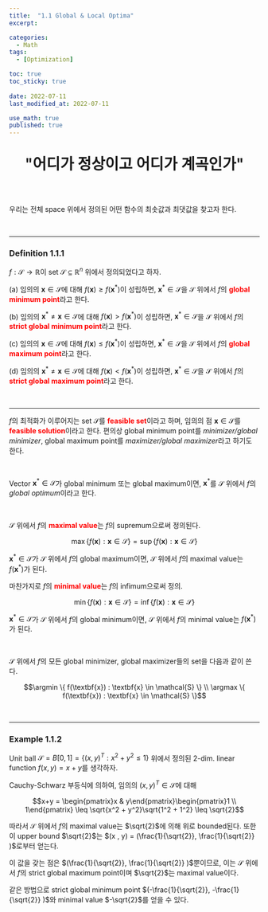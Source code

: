 ```yaml
---
title:  "1.1 Global & Local Optima"
excerpt: 

categories:
  - Math
tags:
  - [Optimization]

toc: true
toc_sticky: true
 
date: 2022-07-11
last_modified_at: 2022-07-11

use_math: true
published: true
---
```


<p align="center" style="font-weight:600; font-size:30px">"어디가 정상이고 어디가 계곡인가"</p>

<br>

우리는 전체 space 위에서 정의된 어떤 함수의 최솟값과 최댓값을 찾고자 한다.

<br>

***

### Definition 1.1.1

$f:\mathcal{S} \rightarrow \mathbb{R}$이 set $\mathcal{S} \subseteq \mathbb{R}^n$ 위에서 정의되었다고 하자.

(a) 임의의 $\textbf{x} \in \mathcal{S}$에 대해 $f(\textbf{x}) \geq f(\textbf{x}^*)$이 성립하면, $\textbf{x}^* \in \mathcal{S}$을 $\mathcal{S}$ 위에서 $f$의 <span style="color:red">**global minimum point**</span>라고 한다.

(b) 임의의 $\textbf{x}^* \not= \textbf{x} \in \mathcal{S}$에 대해 $f(\textbf{x}) > f(\textbf{x}^*)$이 성립하면, $\textbf{x}^* \in \mathcal{S}$을 $\mathcal{S}$ 위에서 $f$의 <span style="color:red">**strict global minimum point**</span>라고 한다.

(c) 임의의 $\textbf{x} \in \mathcal{S}$에 대해 $f(\textbf{x}) \leq f(\textbf{x}^*)$이 성립하면, $\textbf{x}^* \in \mathcal{S}$을 $\mathcal{S}$ 위에서 $f$의 <span style="color:red">**global maximum point**</span>라고 한다.

(d) 임의의 $\textbf{x}^* \not= \textbf{x} \in \mathcal{S}$에 대해 $f(\textbf{x}) < f(\textbf{x}^*)$이 성립하면, $\textbf{x}^* \in \mathcal{S}$을 $\mathcal{S}$ 위에서 $f$의 <span style="color:red">**strict global maximum point**</span>라고 한다.

<br>

***

$f$의 최적화가 이루어지는 set $\mathcal{S}$를 <span style="color:red">**feasible set**</span>이라고 하며, 임의의 점 $\textbf{x} \in \mathcal{S}$를 <span style="color:red">**feasible solution**</span>이라고 한다. 편의상 global minimum point를 *minimizer/global minimizer*, global maximum point를 *maximizer/global maximizer*라고 하기도 한다.

<br>

Vector  $\textbf{x}^* \in \mathcal{S}$가 global minimum 또는 global maximum이면, $\textbf{x}^*$를 $\mathcal{S}$ 위에서 $f$의 *global optimum*이라고 한다.

<br>

$\mathcal{S}$ 위에서 $f$의 <span style="color:red">**maximal value**</span>는 $f$의 supremum으로써 정의된다.

$$\max\{f(\textbf{x}) : \textbf{x} \in \mathcal{S}\} = \sup\{f(\textbf{x}) : \textbf{x} \in \mathcal{S}\}$$

$\textbf{x}^* \in \mathcal{S}$가 $\mathcal{S}$ 위에서 $f$의 global maximum이면, $\mathcal{S}$ 위에서 $f$의 maximal value는 $f(\textbf{x}^*)$가 된다.

마찬가지로 $f$의 <span style="color:red">**minimal value**</span>는 $f$의 infimum으로써 정의.

$$\min\{f(\textbf{x}) : \textbf{x} \in \mathcal{S}\} = \inf\{f(\textbf{x}) : \textbf{x} \in \mathcal{S}\}$$

$\textbf{x}^* \in \mathcal{S}$가 $\mathcal{S}$ 위에서 $f$의 global minimum이면, $\mathcal{S}$ 위에서 $f$의 minimal value는 $f(\textbf{x}^*)$가 된다. 

<br>

$\mathcal{S}$ 위에서 $f$의 모든 global minimizer, global maximizer들의 set을 다음과 같이 쓴다.

$$\argmin \{ f(\textbf{x}) : \textbf{x} \in \mathcal{S} \} \\ \argmax \{ f(\textbf{x}) : \textbf{x} \in \mathcal{S} \}$$ 

<br>

***

### Example 1.1.2

Unit ball $\mathcal{S} = B[0,1] = \{(x,y)^T:x^2 + y^2 \leq 1\}$ 위에서 정의된 2-dim. linear function $f(x,y) = x+y$를 생각하자.

Cauchy-Schwarz 부등식에 의하여, 임의의 $(x,y)^T \in \mathcal{S}$에 대해

$$x+y = \begin{pmatrix}x & y\end{pmatrix}\begin{pmatrix}1 \\ 1\end{pmatrix} \leq \sqrt{x^2 + y^2}\sqrt{1^2 + 1^2} \leq \sqrt{2}$$

따라서 $\mathcal{S}$ 위에서 $f$의 maximal value는 $\sqrt{2}$에 의해 위로 bounded된다. 또한 이 upper bound $\sqrt{2}$는 $(x , y) = (\frac{1}{\sqrt{2}}, \frac{1}{\sqrt{2}} )$로부터 얻는다.

이 값을 갖는 점은 $(\frac{1}{\sqrt{2}}, \frac{1}{\sqrt{2}} )$뿐이므로, 이는 $\mathcal{S}$ 위에서 $f$의 strict global maximum point이며 $\sqrt{2}$는 maximal value이다.

같은 방법으로 strict global minimum point $(-\frac{1}{\sqrt{2}}, -\frac{1}{\sqrt{2}} )$와 minimal value $-\sqrt{2}$를 얻을 수 있다.